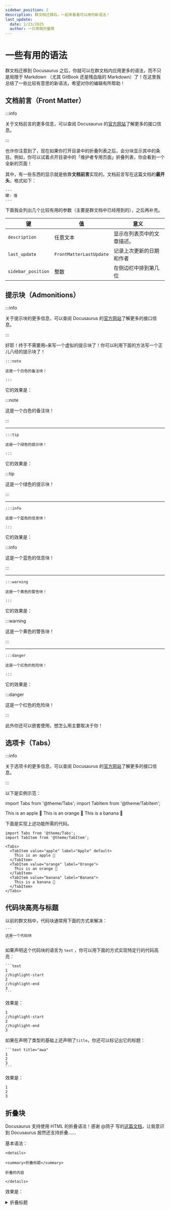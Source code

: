 ```yaml
---
sidebar_position: 2
description: 群文档迁移后，一起来看看可以用的新语法！
last_update:
  date: 1/23/2025
  author: 一只卑微的量筒
---
```


# 一些有用的语法

群文档迁移到 Docusaurus 之后，你就可以在群文档内应用更多的语法，而不只是局限于 Markdown （尤其 GitBook 还是残血版的 Markdown）了！在这里我总结了一些比较有意思的新语法，希望对你的编辑有所帮助！

## 文档前言（Front Matter）

:::info

关于文档前言的更多信息，可以查阅 Docusaurus 的[官方网站](https://docusaurus.io/zh-CN/docs/api/plugins/@docusaurus/plugin-content-docs#markdown-front-matter)了解更多的接口信息。

:::

也许你注意到了，现在如果你打开目录中的折叠列表之后，会分块显示其中的条目。例如，你可以试着点开目录中的「维护者专用页面」折叠列表，你会看到一个全新的页面！

其中，有一些东西的显示就是依靠**文档前言**实现的。文档前言写在这篇文档的**最开头**，格式如下：

```
---
键: 值
---
```

下面我会列出几个比较有用的参数（主要是群文档中已经用到的），之后再补充。

| 键 | 值 | 意义 |
| --- | --- | --- |
| `description` | 任意文本 | 显示在列表页中的文章描述。 |
| `last_update` | `FrontMatterLastUpdate` | 记录上次更新的日期和作者 |
| `sidebar_position` | 整数 | 在侧边栏中排到第几位 |

## 提示块（Admonitions）

:::info

关于提示块的更多信息，可以查阅 Docusaurus 的[官方网站](https://docusaurus.io/zh-CN/docs/markdown-features/admonitions)了解更多的接口信息。

:::

好耶！终于不需要用`>`来写一个虚拟的提示块了！你可以利用下面的方法写一个正儿八经的提示块了！

```
:::note

这是一个白色的备注块！

:::
```

它的效果是：

:::note

这是一个白色的备注块！

:::

---

```
:::tip

这是一个绿色的提示块！

:::
```

它的效果是：

:::tip

这是一个绿色的提示块！

:::

---

```
:::info

这是一个蓝色的信息块！

:::

```

它的效果是：

:::info

这是一个蓝色的信息块！

:::

---

```
:::warning

这是一个黄色的警告块！

:::
```

它的效果是：

:::warning

这是一个黄色的警告块！

:::

---

```
:::danger

这是一个红色的危险块！

:::
```

它的效果是：

:::danger

这是一个红色的危险块！

:::

此外你还可以嵌套使用，想怎么用主要取决于你！

## 选项卡（Tabs）

:::info

关于选项卡的更多信息，可以查阅 Docusaurus 的[官方网站](https://docusaurus.io/zh-CN/docs/markdown-features/tabs)了解更多的接口信息。

:::

以下是实例示范：

import Tabs from '@theme/Tabs';
import TabItem from '@theme/TabItem';

<Tabs>
  <TabItem value="apple" label="Apple" default>
    This is an apple 🍎
  </TabItem>
  <TabItem value="orange" label="Orange">
    This is an orange 🍊
  </TabItem>
  <TabItem value="banana" label="Banana">
    This is a banana 🍌
  </TabItem>
</Tabs>

下面是实现上述功能所需的代码。

``` mdx
import Tabs from '@theme/Tabs';
import TabItem from '@theme/TabItem';

<Tabs>
  <TabItem value="apple" label="Apple" default>
    This is an apple 🍎
  </TabItem>
  <TabItem value="orange" label="Orange">
    This is an orange 🍊
  </TabItem>
  <TabItem value="banana" label="Banana">
    This is a banana 🍌
  </TabItem>
</Tabs>
```

## 代码块高亮与标题

以前的群文档中，代码块通常用下面的方式来解决：

````
```
这是一个代码块
```
````

如果声明这个代码块的语言为 `text` ，你可以用下面的方式实现特定行的代码高亮：

````
```text
1
//highlight-start
2
//highlight-end
3
```
````

效果是：

```text
1
//highlight-start
2
//highlight-end
3
```

如果在声明了类型的基础上还声明了`title`，你还可以标记出它的标题：

````
```text title="awa"
1
2
3
```
````

效果是：

```text title="awa"
1
2
3
```

## 折叠块

Docusaurus 支持使用 HTML 的折叠语法！感谢 @鸽子 写的[这篇文档](../../tools/howto/hide_name)，让我意识到 Docusaurus 居然还支持折叠......

基本语法：

```
<details>

<summary>折叠标题</summary>

折叠的内容

</details>
```

效果是：

<details>

<summary>折叠标题</summary>

折叠的内容

</details>

